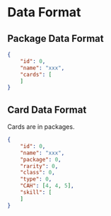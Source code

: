 # Data Format

## Package Data Format

```json
{
    "id": 0,
    "name": "xxx",
    "cards": [
    ]
}
```

## Card Data Format

Cards are in packages.

```json
{
    "id": 0,
    "name": "xxx",
    "package": 0,
    "rarity": 0,
    "class": 0,
    "type": 0,
    "CAH": [4, 4, 5],
    "skill": [
    ]
}
```
